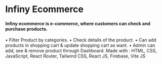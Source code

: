 <h1>Infiny Ecommerce</h1>
<h4>Infiny ecommerce is e-commerce, where customers can check and purchase products.</h4>
•	Filter Product by categories.
•	Check details of the product.
•	Can add products in shopping cart & update shopping cart as want.
•	Admin can add, see & remove product through Dashboard.
Made with : HTML, CSS, JavaScript, React Router, Tailwind CSS,  React JS, Firebase, Vite JS
